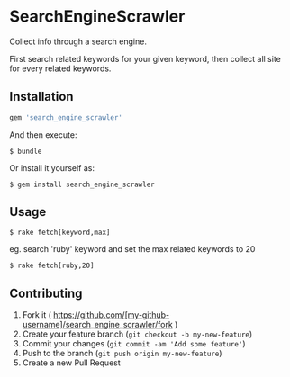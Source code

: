 # SearchEngineScrawler

Collect info through a search engine.

First search related keywords for your given keyword, then collect all site for
every related keywords.

## Installation

```ruby
gem 'search_engine_scrawler'
```

And then execute:

    $ bundle

Or install it yourself as:

    $ gem install search_engine_scrawler

## Usage

    $ rake fetch[keyword,max]

eg. search 'ruby' keyword and set the max related keywords to 20

    $ rake fetch[ruby,20]

## Contributing

1. Fork it ( https://github.com/[my-github-username]/search_engine_scrawler/fork )
2. Create your feature branch (`git checkout -b my-new-feature`)
3. Commit your changes (`git commit -am 'Add some feature'`)
4. Push to the branch (`git push origin my-new-feature`)
5. Create a new Pull Request
